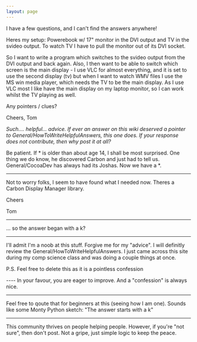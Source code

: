 ```yaml
---
layout: page
---
```




I have a few questions, and I can't find the answers anywhere!

Heres my setup:  Powerebook w/ 17" monitor in the DVI output and TV in the svideo output.  To watch TV I have to pull the monitor out of its DVI socket.

So I want to write a program which switches to the svideo output from the DVI output and back again.  Also, I then want to be able to switch which screen is the main display - I use VLC for almost everything, and it is set to use the second display (tv) but when I want to watch WMV files I use the MS win media player, which needs the TV to be the main display.  As I use VLC most I like have the main display on my laptop monitor, so I can work whilst the TV playing as well.

Any pointers / clues?

Cheers,  Tom


*Such.... helpful... advice. If ever an answer on this wiki deserved a pointer to General/HowToWriteHelpfulAnswers, this one does. If your response does not contribute, then why post it at all?*

Be patient. If * is older than about age 14, I shall be most surprised. One thing we do know, he discovered Carbon and just had to tell us. General/CocoaDev has always had its Joshas. Now we have a *.

----

Not to worry folks, I seem to have found what I needed now.  Theres a Carbon Display Manager library.

Cheers

Tom

----

... so the answer began with a k?

----

I'll admit I'm a noob at this stuff. Forgive me for my "advice". I will definitly review the General/HowToWriteHelpfulAnswers. I just came across this site during my comp science class and was doing a couple things at once.

P.S. Feel free to delete this as it is a pointless confession

---- In your favour, you are eager to improve. And a "confession" is always nice.

----

Feel free to qoute that for beginners at this (seeing how I am one). Sounds like some Monty Python sketch: "The answer starts with a k"

----

This community thrives on people helping people. However, if you're "not sure", then don't post. Not a gripe, just simple logic to keep the peace.
